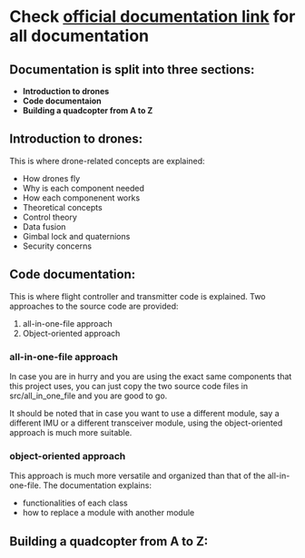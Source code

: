# Check [official documentation link]() for all documentation

## Documentation is split into three sections:
 - __Introduction to drones__
 - __Code documentaion__
 - __Building a quadcopter from A to Z__

## Introduction to drones:
 This is where drone-related concepts are explained:
 - How drones fly
 - Why is each component needed
 - How each componenent works
 - Theoretical concepts
  - Control theory
  - Data fusion
  - Gimbal lock and quaternions
 - Security concerns

## Code documentation:
 This is where flight controller and transmitter code is explained.
Two approaches to the source code are provided:
  1. all-in-one-file approach
  2. Object-oriented approach

### all-in-one-file approach
 In case you are in hurry and you are using the exact same components that this project uses,
you can just copy the two source code files in src/all\_in\_one\_file and you are good to go.

It should be noted that in case you want to use a different module, say a different IMU or a different
transceiver module, using the object-oriented approach is much more suitable.

### object-oriented approach
 This approach is much more versatile and organized than that of the all-in-one-file.
The documentation explains:
 - functionalities of each class
 - how to replace a module with another module

## Building a quadcopter from A to Z:


